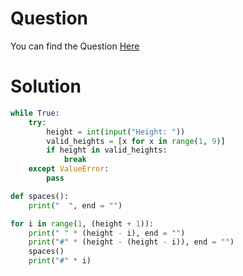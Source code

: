 # Question
You can find the Question [Here](https://github.com/ShivanshShukla01/Revision/blob/main/CS50x/C/Problems/Problem%20Set%200/3%20Proper%20Pyramid.md)

# Solution
```python
while True:
    try:
        height = int(input("Height: "))
        valid_heights = [x for x in range(1, 9)]
        if height in valid_heights:
            break
    except ValueError:
        pass

def spaces():
    print("  ", end = "")

for i in range(1, (height + 1)):
    print(" " * (height - i), end = "")
    print("#" * (height - (height - i)), end = "")
    spaces()
    print("#" * i)
```

